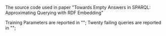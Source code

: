 The source code used in paper "Towards Empty Answers in SPARQL:
Approximating Querying with RDF Embedding"

Training Parameters are reported in "";
Twenty failing queries are reported in "";
